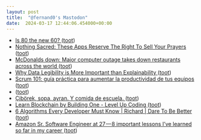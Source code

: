```yaml
---
layout: post
title:  "@fernand0's Mastodon"
date:  2024-03-17 12:44:06.454000+00:00
---
```

*  [Is 80 the new 60? ](https://news.harvard.edu/gazette/story/2022/02/is-80-the-new-60) ([toot](https://mastodon.social/@fernand0/112111088202788170))
*  [Nothing Sacred: These Apps Reserve The Right To Sell Your Prayers ](https://www.buzzfeednews.com/article/emilybakerwhite/apps-selling-your-prayer) ([toot](https://mastodon.social/@fernand0/112110728362862414))
*  [McDonalds down: Major computer outage takes down restaurants across the world ](https://www.independent.co.uk/tech/mcdonalds-down-closed-outage-breakfast-it-system-b2513183.htm) ([toot](https://mastodon.social/@fernand0/112110545680343132))
*  [Why Data Legibility is More Important than Explainability ](https://medium.com/doteveryone/data-legibility-and-a-common-language-coping-not-coding-part-2-8afb687de6) ([toot](https://mastodon.social/@fernand0/112110249458493168))
*  [Scrum 101: guía práctica para aumentar la productividad de tus equipos ](https://medium.com/@goodrebels/scrum-101-gu%C3%ADa-pr%C3%A1ctica-para-aumentar-la-productividad-de-tus-equipos-fc05f849469) ([toot](https://mastodon.social/@fernand0/112108647192548562))
*  [ ](https://social.aguilera.soy/users/jorge) ([toot](https://mastodon.social/@fernand0/112106866666219314))
*  [Çibörek, sopa, ayran. Y comida de escuela. ](https://avecesunafoto.wordpress.com/2024/03/16/ciborek-sopa-ayran-y-comida-de-escuela) ([toot](https://mastodon.social/@fernand0/112106821415535348))
*  [Learn Blockchain by Building One - Level Up Coding ](https://levelup.gitconnected.com/learn-blockchain-by-building-it-f2f8ccc5489) ([toot](https://mastodon.social/@fernand0/112106752211100209))
*  [6 Algorithms Every Developer Must Know \|  Richard \| Dare To Be Better ](https://medium.com/dare-to-be-better/6-algorithms-every-developer-should-know-f78b609c7e7) ([toot](https://mastodon.social/@fernand0/112106578358105321))
*  [Amazon Sr. Software Engineer at 27 — 8 important lessons I’ve learned so far in my career ](https://levelup.gitconnected.com/amazons-sr-software-engineer-at-27-8-important-lessons-i-ve-learned-so-far-in-my-career-9fdfbfbc1a6) ([toot](https://mastodon.social/@fernand0/112106400370565021))
